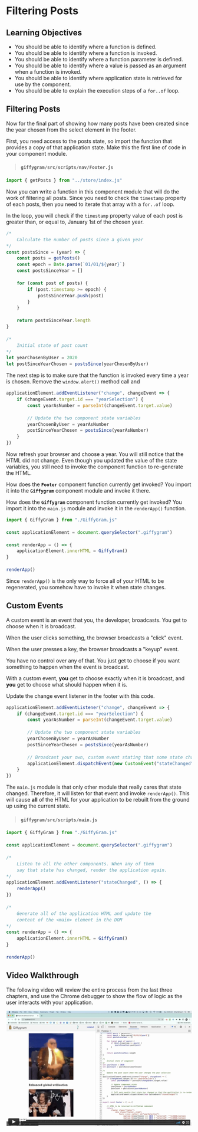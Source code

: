 # Filtering Posts

## Learning Objectives

* You should be able to identify where a function is defined.
* You should be able to identify where a function is invoked.
* You should be able to identify where a function parameter is defined.
* You should be able to identify where a value is passed as an argument when a function is invoked.
* You should be able to identify where application state is retrieved for use by the component.
* You should be able to explain the execution steps of a `for..of` loop.

## Filtering Posts

Now for the final part of showing how many posts have been created since the year chosen from the select element in the footer.

First, you need access to the posts state, so import the function that provides a copy of that application state. Make this the first line of code in your component module.

> #### `giffygram/src/scripts/nav/Footer.js`

```js
import { getPosts } from "../store/index.js"
```

Now you can write a function in this component module that will do the work of filtering all posts. Since you need to check the `timestamp` property of each posts, then you need to iterate that array with a `for..of` loop.

In the loop, you will check if the `timestamp` property value of each post is greater than, or equal to, January 1st of the chosen year.

```js
/*
    Calculate the number of posts since a given year
*/
const postsSince = (year) => {
    const posts = getPosts()
    const epoch = Date.parse(`01/01/${year}`)
    const postsSinceYear = []

    for (const post of posts) {
        if (post.timestamp >= epoch) {
            postsSinceYear.push(post)
        }
    }

    return postsSinceYear.length
}

/*
    Initial state of post count
*/
let yearChosenByUser = 2020
let postSinceYearChosen = postsSince(yearChosenByUser)
```

The next step is to make sure that the function is invoked every time a year is chosen. Remove the `window.alert()` method call and

```js
applicationElement.addEventListener("change", changeEvent => {
    if (changeEvent.target.id === "yearSelection") {
        const yearAsNumber = parseInt(changeEvent.target.value)

        // Update the two component state variables
        yearChosenByUser = yearAsNumber
        postSinceYearChosen = postsSince(yearAsNumber)
    }
})
```

Now refresh your browser and choose a year. You will still notice that the HTML did not change. Even though you updated the value of the state variables, you still need to invoke the component function to re-generate the HTML.

How does the **`Footer`** component function currently get invoked? You import it into the **`Giffygram`** component module and invoke it there.

How does the **`Giffygram`** component function currently get invoked? You import it into the `main.js` module and invoke it in the `renderApp()` function.

```js
import { GiffyGram } from "./GiffyGram.js"

const applicationElement = document.querySelector(".giffygram")

const renderApp = () => {
    applicationElement.innerHTML = GiffyGram()
}

renderApp()
```

Since `renderApp()` is the only way to force all of your HTML to be regenerated, you somehow have to invoke it when state changes.

## Custom Events

A custom event is an event that you, the developer, broadcasts. You get to choose when it is broadcast.

When the user clicks something, the browser broadcasts a "click" event.

When the user presses a key, the browser broadcasts a "keyup" event.

You have no control over any of that. You just get to choose if you want something to happen when the event is broadcast.

With a custom event, **you** get to choose exactly when it is broadcast, and **you** get to choose what should happen when it is.

Update the change event listener in the footer with this code.

```js
applicationElement.addEventListener("change", changeEvent => {
    if (changeEvent.target.id === "yearSelection") {
        const yearAsNumber = parseInt(changeEvent.target.value)

        // Update the two component state variables
        yearChosenByUser = yearAsNumber
        postSinceYearChosen = postsSince(yearAsNumber)

        // Broadcast your own, custom event stating that some state changed
        applicationElement.dispatchEvent(new CustomEvent("stateChanged"))
    }
})
```

The `main.js` module is that only other module that really cares that state changed. Therefore, it will listen for that event and invoke `renderApp()`. This will cause **all** of the HTML for your application to be rebuilt from the ground up using the current state.

> #### `giffygram/src/scripts/main.js`

```js
import { GiffyGram } from "./GiffyGram.js"

const applicationElement = document.querySelector(".giffygram")

/*
    Listen to all the other components. When any of them
    say that state has changed, render the application again.
*/
applicationElement.addEventListener("stateChanged", () => {
    renderApp()
})

/*
    Generate all of the application HTML and update the
    content of the <main> element in the DOM
*/
const renderApp = () => {
    applicationElement.innerHTML = GiffyGram()
}

renderApp()
```

## Video Walkthrough

The following video will review the entire process from the last three chapters, and use the Chrome debugger to show the flow of logic as the user interacts with your application.

[![](./images/giffygram-footer-video.png)](https://vimeo.com/515018310)







